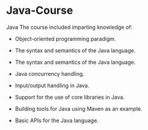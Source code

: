 # Java-Course

Java The course included imparting knowledge of:

* Object-oriented programming paradigm.

* The syntax and semantics of the Java language.

* The syntax and semantics of the Java language.

* Java concurrency handling.

* Input/output handling in Java.

* Support for the use of core libraries in Java.

* Building tools for Java using Maven as an example.

* Basic APIs for the Java language.
